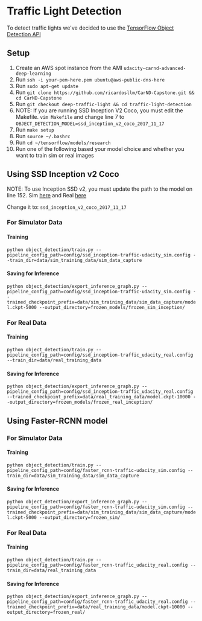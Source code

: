 # Traffic Light Detection

To detect traffic lights we've decided to use the [TensorFlow Object Detection API](https://github.com/coldKnight/TrafficLight_Detection-TensorFlowAPI) 

## Setup

1. Create an AWS spot instance from the AMI `udacity-carnd-advanced-deep-learning`
2. Run `ssh -i your-pem-here.pem ubuntu@aws-public-dns-here`
3. Run `sudo apt-get update`
4. Run `git clone https://github.com/ricardosllm/CarND-Capstone.git && cd CarND-Capstone`
5. Run `git checkout deep-traffic-light && cd traffic-light-detection`
6. NOTE: If you are running SSD Inception V2 Coco, you must edit the Makefile. `vim Makefile` and change line 7 to `OBJECT_DETECTION_MODEL=ssd_inception_v2_coco_2017_11_17`
7. Run `make setup`
8. Run `source ~/.bashrc`
9. Run `cd ~/tensorflow/models/research`
10. Run one of the following based your model choice and whether you want to train sim or real images

## Using SSD Inception v2 Coco
NOTE: To use Inception SSD v2, you must update the path to the model on line 152. Sim [here](https://github.com/ricardosllm/TrafficLight_Detection-TensorFlowAPI/blob/master/config/ssd_inception-traffic-udacity_sim.config) and Real [here](https://github.com/ricardosllm/TrafficLight_Detection-TensorFlowAPI/blob/master/config/ssd_inception-traffic_udacity_real.config)

Change it to: `ssd_inception_v2_coco_2017_11_17`

### For Simulator Data

#### Training

`python object_detection/train.py --pipeline_config_path=config/ssd_inception-traffic-udacity_sim.config --train_dir=data/sim_training_data/sim_data_capture`

#### Saving for Inference

`python object_detection/export_inference_graph.py --pipeline_config_path=config/ssd_inception-traffic-udacity_sim.config --trained_checkpoint_prefix=data/sim_training_data/sim_data_capture/model.ckpt-5000 --output_directory=frozen_models/frozen_sim_inception/`


### For Real Data

#### Training

`python object_detection/train.py --pipeline_config_path=config/ssd_inception-traffic_udacity_real.config --train_dir=data/real_training_data`

#### Saving for Inference

`python object_detection/export_inference_graph.py --pipeline_config_path=config/ssd_inception-traffic_udacity_real.config --trained_checkpoint_prefix=data/real_training_data/model.ckpt-10000 --output_directory=frozen_models/frozen_real_inception/`

## Using Faster-RCNN model

### For Simulator Data

#### Training

`python object_detection/train.py --pipeline_config_path=config/faster_rcnn-traffic-udacity_sim.config --train_dir=data/sim_training_data/sim_data_capture`

#### Saving for Inference

`python object_detection/export_inference_graph.py --pipeline_config_path=config/faster_rcnn-traffic-udacity_sim.config --trained_checkpoint_prefix=data/sim_training_data/sim_data_capture/model.ckpt-5000 --output_directory=frozen_sim/`


### For Real Data

#### Training

`python object_detection/train.py --pipeline_config_path=config/faster_rcnn-traffic_udacity_real.config --train_dir=data/real_training_data`

#### Saving for Inference

`python object_detection/export_inference_graph.py --pipeline_config_path=config/faster_rcnn-traffic_udacity_real.config --trained_checkpoint_prefix=data/real_training_data/model.ckpt-10000 --output_directory=frozen_real/`